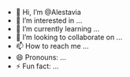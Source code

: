 - 👋 Hi, I’m @Alestavia
- 👀 I’m interested in ...
- 🌱 I’m currently learning ...
- 💞️ I’m looking to collaborate on ...
- 📫 How to reach me ...
- 😄 Pronouns: ...
- ⚡ Fun fact: ...

<!---
Alestavia/Alestavia is a ✨ special ✨ repository because its `README.md` (this file) appears on your GitHub profile.
You can click the Preview link to take a look at your changes.
--->
